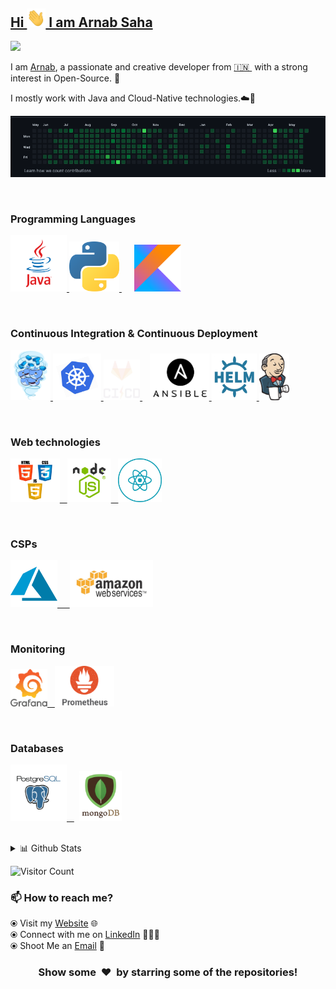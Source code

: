 ## [Hi <img src="https://raw.githubusercontent.com/ABSphreak/ABSphreak/master/gifs/Hi.gif" width="30px"> I am Arnab Saha](https://arnab1996.github.io/)

[<img height="30" src="https://img.shields.io/badge/linkedin-blue.svg?&style=for-the-badge&logo=linkedin&logoColor=white" />][LinkedIn]

<!--
**Arnab1996/Arnab1996** is a ✨ _special_ ✨ repository because its `README.md` (this file) appears on your GitHub profile.
-->

I am [Arnab](https://arnab1996.github.io/), a passionate and creative developer
from [🇮🇳 ](https://en.wikipedia.org/wiki/India)&nbsp;with a strong interest in Open-Source. 🎯

I mostly work with Java and Cloud-Native technologies.☁️🚀

![img.png](assets/img.png)

<br>

### Programming Languages

<p float="left">
  <a href="https://www.java.com/en/" target="_blank" >
    <img src="https://github.com/Arnab1996/Arnab1996/blob/master/assets/java.png"  height="90" />
  </a>
    <a href="https://www.python.org/" target="_blank" >
    <img src="https://github.com/Arnab1996/Arnab1996/blob/master/assets/python.png"  height="80" />
  </a>&nbsp;&nbsp;&nbsp;&nbsp;
  <a href="https://kotlinlang.org/" target="_blank" >
    <img src="https://github.com/Arnab1996/Arnab1996/blob/master/assets/kotlin.svg"  height="75" />
  </a>
</p>
<br>

### Continuous Integration & Continuous Deployment

<p float="left">
  <a href="https://www.docker.com/" target="_blank" >
    <img src="https://raw.githubusercontent.com/Arnab1996/Arnab1996/master/assets/docker.gif"  height="80" /> 
  </a>
  <a href="https://kubernetes.io/" target="_blank" >
    <img src="https://raw.githubusercontent.com/Arnab1996/Arnab1996/master/assets/k8s.gif"  height="75" />
  </a>
  <a href="https://docs.gitlab.com/ee/ci/" target="_blank" >
    <img src="https://raw.githubusercontent.com/Arnab1996/Arnab1996/master/assets/cicd.gif"  height="65" />
  </a>&nbsp;&nbsp;
  <a href="https://www.ansible.com/" target="_blank" >
    <img src="https://github.com/Arnab1996/Arnab1996/blob/master/assets/ans.png"  height="75" />
  </a>
   <a href="https://helm.sh/" target="_blank" >
    <img src="https://raw.githubusercontent.com/Arnab1996/Arnab1996/master/assets/helm.gif"  height="75" />
  </a>
   <a href="https://www.jenkins.io/" target="_blank" >
    <img src="https://github.com/Arnab1996/Arnab1996/blob/master/assets/jen.png"  height="75" />
  </a>
</p>
<br>

### Web technologies

<p float="left">
  <a href="https://www.w3.org/wiki/The_web_standards_model_-_HTML_CSS_and_JavaScript" target="_blank" >
    <img src="https://raw.githubusercontent.com/Arnab1996/Arnab1996/master/assets/html-css-js.png" height="70" />&nbsp;&nbsp;
  </a>
    <a href="https://nodejs.org/en/" target="_blank" >
    <img src="https://github.com/Arnab1996/Arnab1996/blob/master/assets/node.png" height="70" />&nbsp;&nbsp;
  </a>
    <a href="https://reactjs.org/" target="_blank" >
    <img src="https://github.com/Arnab1996/Arnab1996/blob/master/assets/reac.png" height="70" />
  </a>
 </p>
<br>

### CSPs

 <p float="left">
  <a href="https://azure.microsoft.com/en-in/services/app-service/web/" target="_blank" >
    <img src="https://github.com/Arnab1996/Arnab1996/blob/master/assets/azure.png"  height="75" />&nbsp;&nbsp;&nbsp;&nbsp;
  </a> 
  <a href="https://aws.amazon.com/" target="_blank" >
    <img src="https://raw.githubusercontent.com/Arnab1996/Arnab1996/master/assets/aws.gif"  height="75" />
  </a>
 </p>
<br>

### Monitoring

 <p float="left">
  <a href="https://grafana.com/" target="_blank" >
    <img src="https://raw.githubusercontent.com/Arnab1996/Arnab1996/master/assets/grafana.gif" height="60" />&nbsp;&nbsp;
  </a>
  <a href="https://prometheus.io/" target="_blank" >
    <img src="https://raw.githubusercontent.com/Arnab1996/Arnab1996/master/assets/prometheus.gif" height="65" />
  </a>
</p>
<br>

### Databases

 <p float="left">
  <a href="https://www.postgresql.org/" target="_blank" >
    <img src="https://raw.githubusercontent.com/Arnab1996/Arnab1996/master/assets/postgresql.gif" height="90" />&nbsp;&nbsp;
  </a>
  &nbsp;
  <a href="https://www.mongodb.com/" target="_blank" >
    <img src="https://raw.githubusercontent.com/Arnab1996/Arnab1996/master/assets/mongo.gif" height="80" />
  </a>
</p>
<br>


<details>
<summary>📊 Github Stats</summary>

<p align="center"> <img src="https://github-readme-stats.vercel.app/api?username=Arnab1996&show_icons=true&theme=gotham" alt="Arnab Saha | Stats" />

</details>


![Visitor Count](https://profile-counter.glitch.me/{Arnab1996}/count.svg)

### 📫 How to reach me?

⦿ Visit my [Website](https://arnab1996.github.io/) 🌐 <br>
⦿ Connect with me on [LinkedIn](https://www.linkedin.com/in/arnabsaha1996/) 👨🏻‍💻 <br>
⦿ Shoot Me an [Email](mailto:arnabthedragon@gmail.com) 💌 <br>

[linkedin]: https://www.linkedin.com/in/arnabsaha1996/

<h3 align="center">Show some &nbsp;❤️&nbsp; by starring some of the repositories!</h3>
